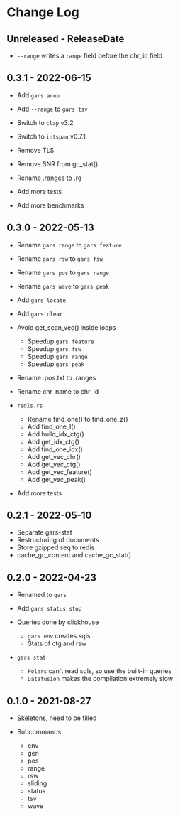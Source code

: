 # Change Log

## Unreleased - ReleaseDate

* `--range` writes a `range` field before the chr_id field

## 0.3.1 - 2022-06-15

* Add `gars anno`
* Add `--range` to `gars tsv`

* Switch to `clap` v3.2
* Switch to `intspan` v0.7.1
* Remove TLS
* Remove SNR from gc_stat()

* Rename .ranges to .rg

* Add more tests
* Add more benchmarks

## 0.3.0 - 2022-05-13

* Rename `gars range` to `gars feature`
* Rename `gars rsw` to `gars fsw`
* Rename `gars pos` to `gars range`
* Rename `gars wave` to `gars peak`
* Add `gars locate`
* Add `gars clear`

* Avoid get_scan_vec() inside loops
    * Speedup `gars feature`
    * Speedup `gars fsw`
    * Speedup `gars range`
    * Speedup `gars peak`

* Rename .pos.txt to .ranges
* Rename chr_name to chr_id

* `redis.rs`
    * Rename find_one() to find_one_z()
    * Add find_one_l()
    * Add build_idx_ctg()
    * Add get_idx_ctg()
    * Add find_one_idx()
    * Add get_vec_chr()
    * Add get_vec_ctg()
    * Add get_vec_feature()
    * Add get_vec_peak()

* Add more tests

## 0.2.1 - 2022-05-10

* Separate gars-stat
* Restructuring of documents
* Store gzipped seq to redis
* cache_gc_content and cache_gc_stat()

## 0.2.0 - 2022-04-23

* Renamed to `gars`

* Add `gars status stop`

* Queries done by clickhouse
    * `gars env` creates sqls
    * Stats of ctg and rsw

* `gars stat`
    * `Polars` can't read sqls, so use the built-in queries
    * `Datafusion` makes the compilation extremely slow

## 0.1.0 - 2021-08-27

* Skeletons, need to be filled

* Subcommands
    * env
    * gen
    * pos
    * range
    * rsw
    * sliding
    * status
    * tsv
    * wave
